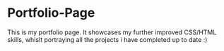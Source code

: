 # Portfolio-Page
This is my portfolio page.
It showcases my further improved CSS/HTML skills, whislt portraying all the projects i have completed up to date :)
